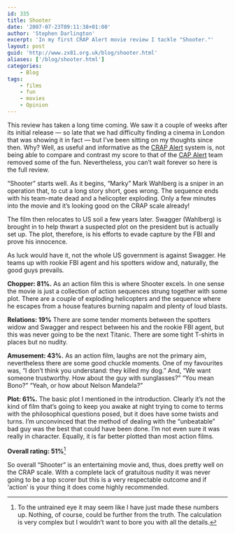 ```yaml
---
id: 335
title: Shooter
date: '2007-07-23T09:11:38+01:00'
author: 'Stephen Darlington'
excerpt: 'In my first CRAP Alert movie review I tackle "Shooter."'
layout: post
guid: 'http://www.zx81.org.uk/blog/shooter.html'
aliases: ['/blog/shooter.html']
categories:
    - Blog
tags:
    - films
    - fun
    - movies
    - Opinion
---
```


This review has taken a long time coming. We saw it a couple of weeks after its initial release — so late that we had difficulty finding a cinema in London that was showing it in fact — but I’ve been sitting on my thoughts since then. Why? Well, as useful and informative as the [CRAP Alert](/blog/crap-alert.html "CRAP Alert") system is, not being able to compare and contrast my score to that of the [CAP Alert](http://www.capalert.com "CAP Alert") team removed some of the fun. Nevertheless, you can’t wait forever so here is the full review.

“Shooter” starts well. As it begins, “Marky” Mark Wahlberg is a sniper in an operation that, to cut a long story short, goes wrong. The sequence ends with his team-mate dead and a helicopter exploding. Only a few minutes into the movie and it’s looking good on the CRAP scale already!

The film then relocates to US soil a few years later. Swagger (Wahlberg) is brought in to help thwart a suspected plot on the president but is actually set up. The plot, therefore, is his efforts to evade capture by the FBI and prove his innocence.

As luck would have it, not the whole US government is against Swagger. He teams up with rookie FBI agent and his spotters widow and, naturally, the good guys prevails.

**Chopper: 81%.** As an action film this is where Shooter excels. In one sense the movie is just a collection of action sequences strung together with some plot. There are a couple of exploding helicopters and the sequence where he escapes from a house features burning napalm and plenty of loud blasts.

**Relations: 19%** There are some tender moments between the spotters widow and Swagger and respect between his and the rookie FBI agent, but this was never going to be the next Titanic. There are some tight T-shirts in places but no nudity.

**Amusement: 43%.** As an action film, laughs are not the primary aim, nevertheless there are some good chuckle moments. One of my favourites was, “I don’t think you understand: they killed my dog.” And, “We want someone trustworthy. How about the guy with sunglasses?” “You mean Bono?” “Yeah, or how about Nelson Mandela?”

**Plot: 61%.** The basic plot I mentioned in the introduction. Clearly it’s not the kind of film that’s going to keep you awake at night trying to come to terms with the philosophical questions posed, but it does have some twists and turns. I’m unconvinced that the method of dealing with the “unbeatable” bad guy was the best that could have been done. I’m not even sure it was really in character. Equally, it is far better plotted than most action films.

**Overall rating: 51%**[^1]

So overall “Shooter” is an entertaining movie and, thus, does pretty well on the CRAP scale. With a complete lack of gratuitous nudity it was never going to be a top scorer but this is a very respectable outcome and if ‘action’ is your thing it does come highly recommended.
[^1]: To the untrained eye it may seem like I have just made these numbers up. Nothing, of course, could be further from the truth. The calculation is very complex but I wouldn’t want to bore you with all the details.
